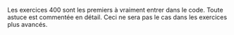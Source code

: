 Les exercices 400 sont les premiers à vraiment entrer dans le code. Toute astuce est commentée en détail. Ceci ne sera pas le cas dans les exercices plus avancés.
